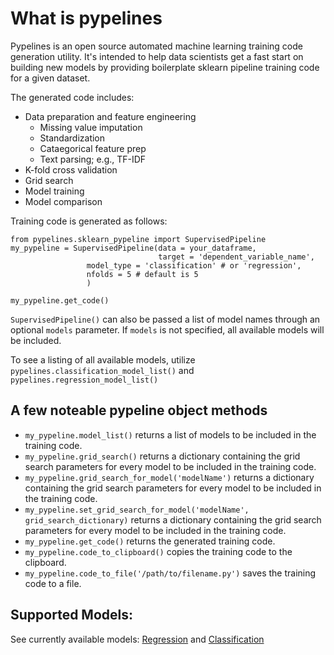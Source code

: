 # What is pypelines
Pypelines is an open source automated machine learning training code generation utility.  It's intended to help data scientists get a fast start on building new models by providing boilerplate sklearn pipeline training code for a given dataset.

The generated code includes:
- Data preparation and feature engineering
	- Missing value imputation
	- Standardization
	- Cataegorical feature prep
	- Text parsing; e.g., TF-IDF
- K-fold cross validation
- Grid search
- Model training
- Model comparison

Training code is generated as follows:
```
from pypelines.sklearn_pypeline import SupervisedPipeline
my_pypeline = SupervisedPipeline(data = your_dataframe,
                                 target = 'dependent_variable_name', 
				 model_type = 'classification' # or 'regression', 
				 nfolds = 5 # default is 5
				 )

my_pypeline.get_code()
```

`SupervisedPipeline()` can also be passed a list of model names through an optional `models` parameter.  If `models` is not specified, all available models will be included.

To see a listing of all available models, utilize `pypelines.classification_model_list()` and `pypelines.regression_model_list()`

## A few noteable pypeline object methods
- `my_pypeline.model_list()` returns a list of models to be included in the training code.
- `my_pypeline.grid_search()` returns a dictionary containing the grid search parameters for every model to be included in the training code.
- `my_pypeline.grid_search_for_model('modelName')` returns a dictionary containing the grid search parameters for every model to be included in the training code.
- `my_pypeline.set_grid_search_for_model('modelName', grid_search_dictionary)` returns a dictionary containing the grid search parameters for every model to be included in the training code.
- `my_pypeline.get_code()` returns the generated training code.
- `my_pypeline.code_to_clipboard()` copies the training code to the clipboard.
- `my_pypeline.code_to_file('/path/to/filename.py')` saves the training code to a file.

## Supported Models:
See currently available models: [Regression](https://github.com/Zerve-AI/pypelines/blob/master/pypelines/sklearn/regression/) and [Classification](https://github.com/Zerve-AI/pypelines/blob/master/pypelines/sklearn/classification/)

